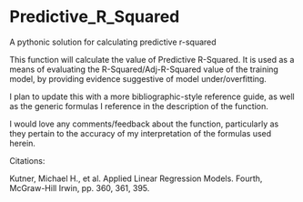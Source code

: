 # Predictive_R_Squared
A pythonic solution for calculating predictive r-squared


This function will calculate the value of Predictive R-Squared. It is used as a means of evaluating the R-Squared/Adj-R-Squared value of the training model, by providing evidence suggestive of model under/overfitting. 

I plan to update this with a more bibliographic-style reference guide, as well as the generic formulas I reference in the description of the function. 

I would love any comments/feedback about the function, particularly as they pertain to the accuracy of my interpretation of the formulas used herein. 



Citations:

Kutner, Michael H., et al. Applied Linear Regression Models. Fourth, McGraw-Hill Irwin, pp. 360, 361, 395.
